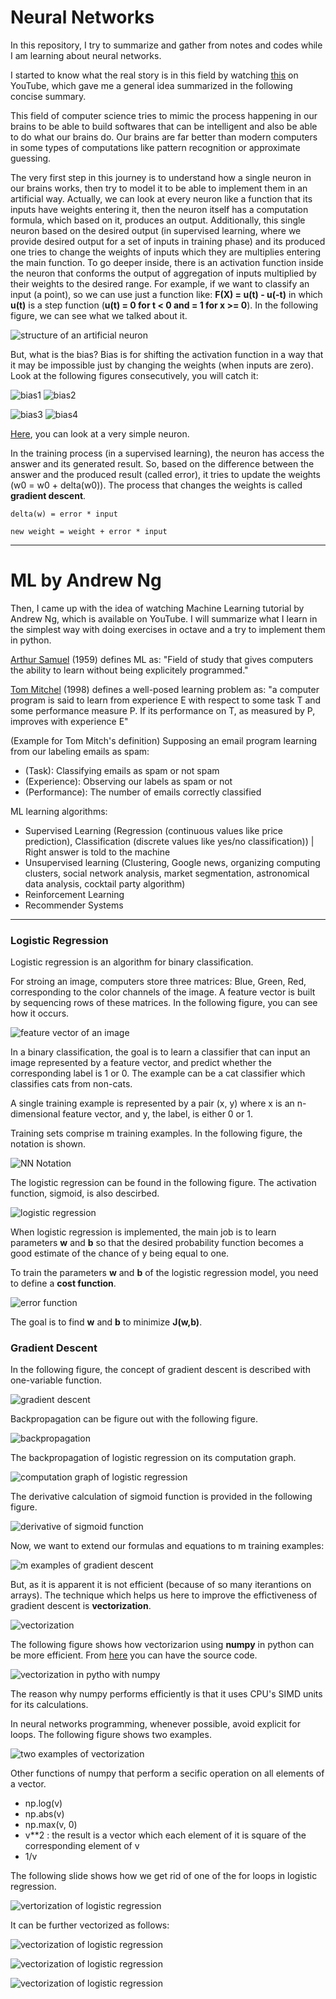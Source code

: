 # Neural Networks
In this repository, I try to summarize and gather from notes and codes while I am learning about neural networks.

I started to know what the real story is in this field by watching [this](https://www.youtube.com/watch?v=ntKn5TPHHAk) on YouTube, which gave me a general idea summarized in the following concise summary.

This field of computer science tries to mimic the process happening in our brains to be able to build softwares that can be intelligent and also be able to do what our brains do. Our brains are far better than modern computers in some types of computations like pattern recognition or approximate guessing.

The very first step in this journey is to understand how a single neuron in our brains works, then try to model it to be able to implement them in an artificial way. Actually, we can look at every neuron like a function that its inputs have weights entering it, then the neuron itself has a computation formula, which based on it, produces an output. Additionally, this single neuron based on the desired output (in supervised learning, where we provide desired output for a set of inputs in training phase) and its produced one tries to change the weights of inputs which they are multiplies entering the main function. To go deeper inside, there is an activation function inside the neuron that conforms the output of aggregation of inputs multiplied by their weights to the desired range. For example, if we want to classify an input (a point), so we can use just a function like: **F(X) = u(t) - u(-t)** in which **u(t)** is a step function (**u(t) = 0 for t < 0 and = 1 for x >= 0**). In the following figure, we can see what we talked about it.

![structure of an artificial neuron](img/The-structure-of-an-artificial-neuron.png)

But, what is the bias?
Bias is for shifting the activation function in a way that it may be impossible just by changing the weights (when inputs are zero). Look at the following figures consecutively, you will catch it:

![bias1](img/bias1.gif)
![bias2](img/bias2.png)

![bias3](img/bias3.gif)
![bias4](img/bias4.png)

[Here](code/01-giving_idea/neuron.py), you can look at a very simple neuron.

In the training process (in a supervised learning), the neuron has access the answer and its generated result. So, based on the difference between the answer and the produced result (called error), it tries to update the weights (w0 = w0 + delta(w0)). The process that changes the weights is called **gradient descent**.
```
delta(w) = error * input

new weight = weight + error * input
```
---
# ML by Andrew Ng
Then, I came up with the idea of watching Machine Learning tutorial by Andrew Ng, which is available on YouTube. I will summarize what I learn in the simplest way with doing exercises in octave and a try to implement them in python.

[Arthur Samuel](https://en.wikipedia.org/wiki/Arthur_Samuel) (1959) defines ML as: "Field of study that gives computers the ability to learn without being explicitely programmed."

[Tom Mitchel](https://en.wikipedia.org/wiki/Tom_M._Mitchell) (1998) defines a well-posed learning problem as: "a computer program is said to learn from experience E with respect to some task T and some performance measure P. If its performance on T, as measured by P, improves with experience E"

(Example for Tom Mitch's definition) Supposing an email program learning from our labeling emails as spam:
- (Task): Classifying emails as spam or not spam
- (Experience): Observing our labels as spam or not
- (Performance): The number of emails correctly classified

ML learning algorithms:
- Supervised Learning (Regression (continuous values like price prediction), Classification (discrete values like yes/no classification)) | Right answer is told to the machine
- Unsupervised learning (Clustering, Google news, organizing computing clusters, social network analysis, market segmentation, astronomical data analysis, cocktail party algorithm)
- Reinforcement Learning
- Recommender Systems

---

### Logistic Regression
Logistic regression is an algorithm for binary classification.

For stroing an image, computers store three matrices: Blue, Green, Red, corresponding to the color channels of the image. A feature vector is built by sequencing rows of these matrices. In the following figure, you can see how it occurs.

![feature vector of an image](imge/../img/feature_vector_of_an_image.jpg)

In a binary classification, the goal is to learn a classifier that can input an image represented by a feature vector, and predict whether the corresponding label is 1 or 0. The example can be a cat classifier which classifies cats from non-cats.

A single training example is represented by a pair (x, y) where x is an n-dimensional feature vector, and y, the label, is either 0 or 1.

Training sets comprise m training examples. In the following figure, the notation is shown.

![NN Notation](img/notation_NN.jpg)

The logistic regression can be found in the following figure. The activation function, sigmoid, is also descirbed.

![logistic regression](img/logistic_regression.jpg)

When logistic regression is implemented, the main job is to learn parameters **w** and **b** so that the desired probability function becomes a good estimate of the chance of y being equal to one.

To train the parameters **w** and **b** of the logistic regression model, you need to define a **cost function**.

![error function](img/error_function.jpg)

The goal is to find **w** and **b** to minimize **J(w,b)**.
### Gradient Descent
In the following figure, the concept of gradient descent is described with one-variable function.

![gradient descent](img/gradient_descent.jpg)

Backpropagation can be figure out with the following figure.

![backpropagation](img/backpropagation.jpg)

The backpropagation of logistic regression on its computation graph.

![computation graph of logistic regression](img/logistic_regression_computation_graph.jpg)

The derivative calculation of sigmoid function is provided in the following figure.

![derivative of sigmoid function](img/derivative_of_sigmoid_function.jpg)

Now, we want to extend our formulas and equations to m training examples:

![m examples of gradient descent](img/gradient_descent_on_m_examples.jpg)

But, as it is apparent it is not efficient (because of so many iterantions on arrays). The technique which helps us here to improve the effictiveness of gradient descent is **vectorization**.

![vectorization](img/vectorization_in_python_numpy.jpg)

The following figure shows how vectorizarion using **numpy** in python can be more efficient. From [here](code/1-NN_DL_Basics_season/vectorization_in_python_with_numpy_lib.ipynb) you can have the source code.

![vectorization in pytho with numpy](img/01-vectorization_in_numpy.jpg)

The reason why numpy performs efficiently is that it uses CPU's SIMD units for its calculations.

In neural networks programming, whenever possible, avoid explicit for loops. The following figure shows two examples.

![two examples of vectorization](img/vectorization_examples_with_numpy.jpg)

Other functions of numpy that perform a secific operation on all elements of a vector.

- np.log(v)
- np.abs(v)
- np.max(v, 0)
- v**2 : the result is a vector which each element of it is square of the corresponding element of v
- 1/v

The following slide shows how we get rid of one of the for loops in logistic regression.

![vertorization of logistic regression](img/vectorized_logisitic_regression.jpg)

It can be further vectorized as follows:

![vectorization of logistic regression](img/vectorization_of_logistic_regression.jpg)

![vectorization of logistic regression](img/vectorized_logisitic_regression_2.jpg)

![vectorization of logistic regression](img/vectorized_logisitic_regression_3.jpg)

